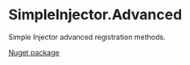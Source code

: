 SimpleInjector.Advanced
=======================

Simple Injector advanced registration methods.

[Nuget package](https://www.nuget.org/packages/SimpleInjector.Advanced/)
